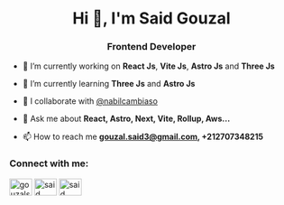 <h1 align="center">Hi 👋, I'm Said Gouzal</h1>
<h3 align="center">Frontend Developer</h3>

- 🔭 I’m currently working on **React Js**, **Vite Js**, **Astro Js** and **Three Js**

- 🌱 I’m currently learning **Three Js** and **Astro Js**

- 🤝 I collaborate with [@nabilcambiaso](https://github.com/nabilcambiaso)

- 💬 Ask me about **React, Astro, Next, Vite, Rollup, Aws...**

- 📫 How to reach me **gouzal.said3@gmail.com, +212707348215**

<h3 align="left">Connect with me:</h3>
<p align="left">
<a href="https://twitter.com/gouzalsaid" target="blank"><img align="center" src="https://raw.githubusercontent.com/rahuldkjain/github-profile-readme-generator/master/src/images/icons/Social/twitter.svg" alt="gouzalsaid" height="30" width="40" /></a>
<a href="https://linkedin.com/in/said gouzal" target="blank"><img align="center" src="https://raw.githubusercontent.com/rahuldkjain/github-profile-readme-generator/master/src/images/icons/Social/linked-in-alt.svg" alt="said gouzal" height="30" width="40" /></a>
<a href="https://stackoverflow.com/users/said gouzal" target="blank"><img align="center" src="https://raw.githubusercontent.com/rahuldkjain/github-profile-readme-generator/master/src/images/icons/Social/stack-overflow.svg" alt="said gouzal" height="30" width="40" /></a>
</p>
